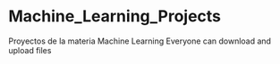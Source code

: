 # Machine_Learning_Projects
Proyectos de la materia Machine Learning
Everyone can download and upload files

